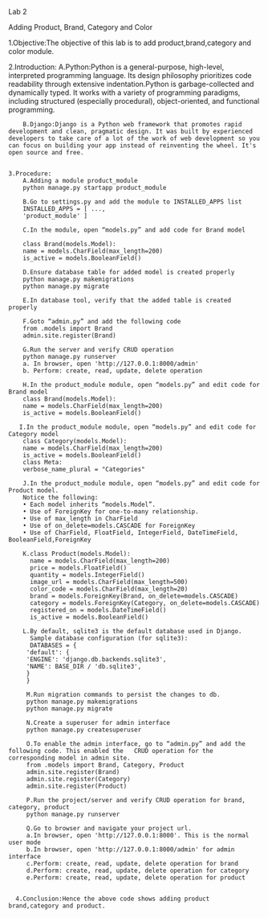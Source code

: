    Lab 2

   Adding Product, Brand, Category and Color

   1.Objective:The objective of this lab is to add product,brand,category and color module.


   2.Introduction:
        A.Python:Python is a general-purpose, high-level, interpreted programming language. Its design philosophy prioritizes code readability through extensive indentation.Python is garbage-collected and dynamically typed. It works with a variety of programming paradigms, including structured (especially procedural), object-oriented, and functional programming.

        B.Django:Django is a Python web framework that promotes rapid development and clean, pragmatic design. It was built by experienced developers to take care of a lot of the work of web development so you can focus on building your app instead of reinventing the wheel. It's open source and free.
    

    3.Procedure:
        A.Adding a module product_module
        python manage.py startapp product_module

        B.Go to settings.py and add the module to INSTALLED_APPS list
        INSTALLED_APPS = [ ...,
        'product_module' ]

        C.In the module, open “models.py” and add code for Brand model

        class Brand(models.Model):
        name = models.CharField(max_length=200)
        is_active = models.BooleanField()

        D.Ensure database table for added model is created properly
        python manage.py makemigrations
        python manage.py migrate

        E.In database tool, verify that the added table is created properly

        F.Goto “admin.py” and add the following code
        from .models import Brand   
        admin.site.register(Brand)

        G.Run the server and verify CRUD operation
        python manage.py runserver
        a. In browser, open 'http://127.0.0.1:8000/admin'
        b. Perform: create, read, update, delete operation

        H.In the product_module module, open “models.py” and edit code for Brand model
        class Brand(models.Model):
        name = models.CharField(max_length=200)
        is_active = models.BooleanField()

       I.In the product_module module, open “models.py” and edit code for Category model
        class Category(models.Model):
        name = models.CharField(max_length=200)
        is_active = models.BooleanField()
        class Meta:
        verbose_name_plural = "Categories"

        J.In the product_module module, open “models.py” and edit code for Product model.
        Notice the following:
        • Each model inherits “models.Model”.
        • Use of ForeignKey for one-to-many relationship.
        • Use of max_length in CharField
        • Use of on_delete=models.CASCADE for ForeignKey
        • Use of CharField, FloatField, IntegerField, DateTimeField, BooleanField,ForeignKey

        K.class Product(models.Model):
          name = models.CharField(max_length=200)
          price = models.FloatField()
          quantity = models.IntegerField()
          image_url = models.CharField(max_length=500)
          color_code = models.CharField(max_length=20)
          brand = models.ForeignKey(Brand, on_delete=models.CASCADE)
          category = models.ForeignKey(Category, on_delete=models.CASCADE)
          registered_on = models.DateTimeField()
          is_active = models.BooleanField()

        L.By default, sqlite3 is the default database used in Django.
          Sample database configuration (for sqlite3):
          DATABASES = {
         'default': {
         'ENGINE': 'django.db.backends.sqlite3',
         'NAME': BASE_DIR / 'db.sqlite3',
         }
         } 

         M.Run migration commands to persist the changes to db.
         python manage.py makemigrations
         python manage.py migrate

         N.Create a superuser for admin interface
         python manage.py createsuperuser

         O.To enable the admin interface, go to “admin.py” and add the following code. This enabled the   CRUD operation for the corresponding model in admin site.
         from .models import Brand, Category, Product
         admin.site.register(Brand)
         admin.site.register(Category)
         admin.site.register(Product)

         P.Run the project/server and verify CRUD operation for brand, category, product
         python manage.py runserver

         Q.Go to browser and navigate your project url.
         a.In browser, open 'http://127.0.0.1:8000'. This is the normal user mode
         b.In browser, open 'http://127.0.0.1:8000/admin' for admin interface
         c.Perform: create, read, update, delete operation for brand
         d.Perform: create, read, update, delete operation for category
         e.Perform: create, read, update, delete operation for product


      4.Conclusion:Hence the above code shows adding product brand,category and product.